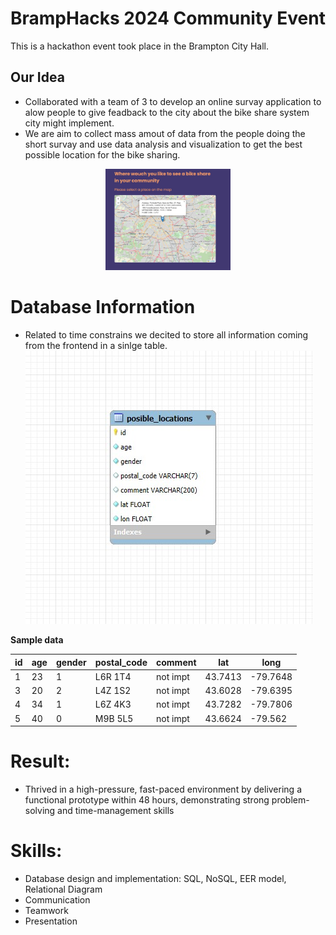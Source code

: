 # BrampHacks 2024 Community Event 
This is a hackathon event took place in the Brampton City Hall.
## Our Idea

- Collaborated with a team of 3 to develop an online survay application to alow people to give feadback to the city about the bike share system city might implement.
- We are aim to collect mass amout of data from the people doing the short survay and use data analysis and visualization to get the best possible location for the bike sharing.

<p align="center">
  <img src="https://raw.githubusercontent.com/P-pisiko/bramphacks-2024/refs/heads/main/img/map_.jpg" width="200" />
</p>

# Database Information
- Related to time constrains we decited to store all information coming from the frontend in a sinlge table.
![image](https://raw.githubusercontent.com/P-pisiko/bramphacks-2024/refs/heads/main/MySQL-Database-Details/Table.jpg)

__Sample data__

| id | age | gender | postal_code | comment | lat | long |
| --- | --- | --- | --- | --- | --- | --- |
| 1 | 23 | 1 | L6R 1T4 | not impt | 43.7413 | -79.7648|
| 3 | 20 | 2 | L4Z 1S2 | not impt | 43.6028 |-79.6395 |
| 4 | 34 | 1 | L6Z 4K3 | not impt | 43.7282  | -79.7806 | 
| 5 | 40 | 0 | M9B 5L5  | not impt  | 43.6624  |-79.562  | 


# Result:
- Thrived in a high-pressure, fast-paced environment by delivering a functional prototype within 48 hours, demonstrating strong problem-solving and time-management skills

# Skills:
- Database design and implementation: SQL, NoSQL, EER model, Relational Diagram
- Communication
- Teamwork
- Presentation
